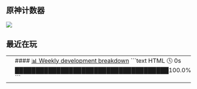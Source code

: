 <h2>原神计数器</h2>
<img src="https://genshin-card.getloli.com/17/20934997.png"><br>
<h2>最近在玩</h2>
<table>
<tr>
<td valign="top" width="50%">
<!-- steam-box start -->
<!-- steam-box end -->
</td>
<td valign="top" width="50%">
<!-- waka-box start -->
#### <a href="https://gist.github.com/1514a2e76fed77d7e54836282376cff6" target="_blank">📊 Weekly development breakdown</a>
```text
HTML 🕓 0s █████████████████████████████████████100.0%
```
<!-- Powered by https://github.com/YouEclipse/waka-box-go . -->
<!-- waka-box end -->
</td>
</tr>
</table>
